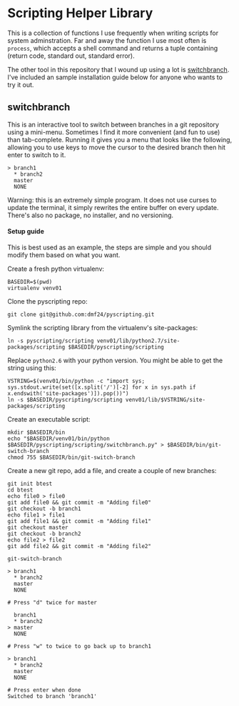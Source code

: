 Scripting Helper Library
========================

This is a collection of functions I use frequently when writing scripts for system adminstration.  Far and away the function I use most often is `process`, which accepts a shell command and returns a tuple containing (return code, standard out, standard error).

The other tool in this repository that I wound up using a lot is [switchbranch](https://github.com/dmf24/pyscripting/blob/master/scripting/switchbranch.py).  I've included an sample installation guide below for anyone who wants to try it out.  

## switchbranch

This is an interactive tool to switch between branches in a git repository using a mini-menu.  Sometimes I find it more convenient (and fun to use) than tab-complete.  Running it gives you a menu that looks like the following, allowing you to use keys to move the cursor to the desired branch then hit enter to switch to it.

```
> branch1
  * branch2
  master
  NONE
```

Warning: this is an extremely simple program.  It does not use curses to update the terminal, it simply rewrites the entire buffer on every update.  There's also no package, no installer, and no versioning.

#### Setup guide

This is best used as an example, the steps are simple and you should modify them based on what you want.

Create a fresh python virtualenv:

```
BASEDIR=$(pwd)
virtualenv venv01
```

Clone the pyscripting repo:

```
git clone git@github.com:dmf24/pyscripting.git
```

Symlink the scripting library from the virtualenv's site-packages:

```
ln -s pyscripting/scripting venv01/lib/python2.7/site-packages/scripting $BASEDIR/pyscripting/scripting
```

Replace `python2.6` with your python version.  You might be able to get the string using this:
```
VSTRING=$(venv01/bin/python -c "import sys; sys.stdout.write(set([x.split('/')[-2] for x in sys.path if x.endswith('site-packages')]).pop())")
ln -s $BASEDIR/pyscripting/scripting venv01/lib/$VSTRING/site-packages/scripting
```

Create an executable script:
```
mkdir $BASEDIR/bin
echo "$BASEDIR/venv01/bin/python $BASEDIR/pyscripting/scripting/switchbranch.py" > $BASEDIR/bin/git-switch-branch
chmod 755 $BASEDIR/bin/git-switch-branch

```


Create a new git repo, add a file, and create a couple of new branches:

```
git init btest
cd btest
echo file0 > file0
git add file0 && git commit -m "Adding file0"
git checkout -b branch1
echo file1 > file1
git add file1 && git commit -m "Adding file1"
git checkout master
git checkout -b branch2
echo file2 > file2
git add file2 && git commit -m "Adding file2"

git-switch-branch

> branch1
  * branch2
  master
  NONE

# Press "d" twice for master

  branch1
  * branch2
> master
  NONE

# Press "w" to twice to go back up to branch1

> branch1
  * branch2
  master
  NONE

# Press enter when done
Switched to branch 'branch1'
```

